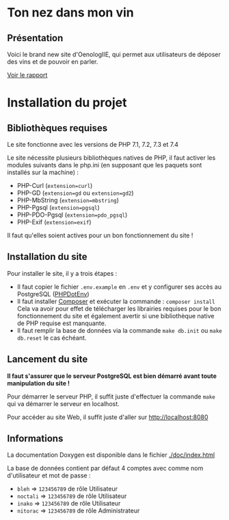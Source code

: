 # Ton nez dans mon vin

## Présentation

Voici le brand new site d'OenologIIE, qui permet aux utilisateurs de déposer des vins et de pouvoir en parler.

[Voir le rapport](./Rapport.pdf)

# Installation du projet

## Bibliothèques requises

Le site fonctionne avec les versions de PHP 7.1, 7.2, 7.3 et 7.4

Le site nécessite plusieurs bibliothèques natives de PHP, il faut activer les modules suivants dans le php.ini (en supposant que les paquets sont installés sur la machine) :
* PHP-Curl (`extension=curl`)
* PHP-GD (`extension=gd` ou `extension=gd2`)
* PHP-MbString (`extension=mbstring`)
* PHP-Pgsql (`extension=pgsql`)
* PHP-PDO-Pgsql (`extension=pdo_pgsql`)
* PHP-Exif (`extension=exif`)

Il faut qu'elles soient actives pour un bon fonctionnement du site !

## Installation du site

Pour installer le site, il y a trois étapes : 
* Il faut copier le fichier `.env.example` en `.env` et y configurer ses accès au PostgreSQL ([PHPDotEnv](https://github.com/vlucas/phpdotenv))
* Il faut installer [Composer](https://getcomposer.org/doc/00-intro.md) et exécuter la commande : `composer install`
  Cela va avoir pour effet de télécharger les librairies requises pour le bon fonctionnement du site et également avertir si une bibliothèque native de PHP requise est manquante.
* Il faut remplir la base de données via la commande `make db.init` ou `make db.reset` le cas échéant.

## Lancement du site

**Il faut s'assurer que le serveur PostgreSQL est bien démarré avant toute manipulation du site !**

Pour démarrer le serveur PHP, il suffit juste d'effectuer la commande `make` qui va démarrer le serveur en localhost.

Pour accéder au site Web, il suffit juste d'aller sur [http://localhost:8080](http://localhost:8080)

## Informations

La documentation Doxygen est disponible dans le fichier [./doc/index.html](./doc/index.html)

La base de données contient par défaut 4 comptes avec comme nom d'utilisateur et mot de passe :
* `bleh` => `123456789`     de rôle Utilisateur
* `noctali` => `123456789`  de rôle Utilisateur
* `inako` => `123456789`    de rôle Utilisateur
* `nitorac` => `123456789`  de rôle Administrateur
